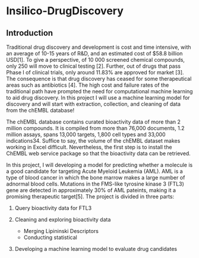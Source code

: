 # Insilico-DrugDiscovery

## Introduction

Traditional drug discovery and development is cost and time intensive, with an average of 10-15 years of R&D, and an estimated cost of $58.8 billion USD[1]. To give a perspective, of 10 000 screened chemical compounds, only 250 will move to clinical testing [2]. Further, out of drugs that pass Phase I of clinical trials, only around 11.83% are approved for market [3]. The consequence is that drug discovery has ceased for some therapeutical areas such as antibiotics [4]. The high cost and failure rates of the traditional path have prompted the need for computational machine learning to aid drug discovery. In this project I will use a machine learning model for discovery and will start with extraction, collection, and cleaning of data from the chEMBL database!

The chEMBL database contains curated bioactivity data of more than 2 million compounds. It is compiled from more than 76,000 documents, 1.2 million assays, spans 13,000 targets, 1,800 cell types and 33,000 indications34. Suffice to say, the volume of the chEMBL dataset makes working in Excel difficult. Nevertheless, the first step is to install the ChEMBL web service package so that the bioactivity data can be retrieved. 

In this project, I will developing a model for predicting whether a molecule is a good candidate for targeting Acute Myeloid Leukemia (AML). AML is a type of blood cancer in which the bone marrow makes a large number of adnormal blood cells. Mutations in the FMS-like tyrosine kinase 3 (FTL3) gene are detected in approximately 30% of AML pateints, making it a promising therapeutic target[5]. The project is divided in three parts:

1) Query bioactivity data for FTL3
2) Cleaning and exploring bioactivity data
    * Merging Lipininski Descriptors
    * Conducting statistical 

3) Developing a machine learning model to evaluate drug candidates




